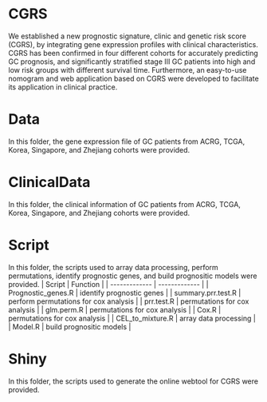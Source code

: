 # CGRS
We established a new prognostic signature, clinic and genetic risk score (CGRS), by integrating gene expression profiles with clinical characteristics. CGRS has been confirmed in four different cohorts for accurately predicting GC prognosis, and significantly stratified stage III GC patients into high and low risk groups with different survival time. Furthermore, an easy-to-use nomogram and web application based on CGRS were developed to facilitate its application in clinical practice.

# Data
In this folder, the gene expression file of GC patients from ACRG, TCGA, Korea, Singapore, and Zhejiang cohorts were provided.

# ClinicalData
In this folder, the clinical information of GC patients from ACRG, TCGA, Korea, Singapore, and Zhejiang cohorts were provided.

# Script
In this folder, the scripts used to array data processing, perform permutations, identify prognostic genes, and build prognositic models were provided.
| Script  | Function |
| ------------- | ------------- |
| Prognostic_genes.R  | identify prognostic genes  |
| summary.prr.test.R  | perform permutations for cox analysis  |
| prr.test.R  | permutations for cox analysis  |
| glm.perm.R  | permutations for cox analysis  |
| Cox.R  | permutations for cox analysis  |
| CEL_to_mixture.R  | array data processing  |
| Model.R  | build prognositic models  |

# Shiny
In this folder, the scripts used to generate the online webtool for CGRS were provided.
